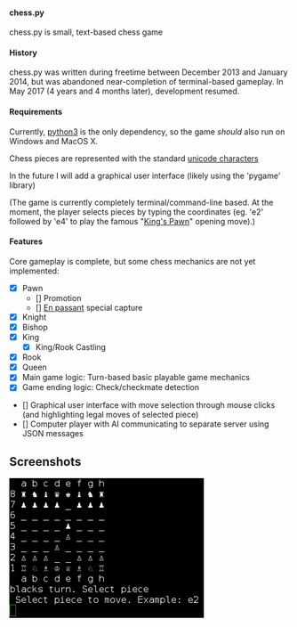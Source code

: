 #### chess.py
chess.py is small, text-based chess game

#### History

chess.py was written during freetime between December 2013 and January 2014, but was abandoned near-completion of terminal-based gameplay. In May 2017 (4 years and 4 months later), development resumed.

#### Requirements
Currently, [python3](http://www.python.org/getit/) is the only dependency, so the game *should* also run on Windows and MacOS X.

Chess pieces are represented with the standard [unicode characters](http://en.wikipedia.org/wiki/Chess_symbols_in_Unicode)

In the future I will add a graphical user interface (likely using the 'pygame' library)

(The game is currently completely terminal/command-line based. At the moment, the player selects pieces by typing the coordinates (eg. 'e2' followed by 'e4' to play the famous "[King's Pawn](https://en.wikipedia.org/wiki/King%27s_Pawn_Game)" opening move).)

#### Features
Core gameplay is complete, but some chess mechanics are not yet implemented:
- [x] Pawn
  - [] Promotion
  - [] [En passant](https://en.wikipedia.org/wiki/En_passant) special capture
- [x] Knight
- [x] Bishop
- [x] King
  - [x] King/Rook Castling
- [x] Rook
- [x] Queen
- [x] Main game logic: Turn-based basic playable game mechanics
- [x] Game ending logic: Check/checkmate detection
- [] Graphical user interface with move selection through mouse clicks (and highlighting legal moves of selected piece)
- [] Computer player with AI communicating to separate server using JSON messages

## Screenshots

![Unicode characters are pretty cool](docs/images/chesspyTerminalScreenshot.png "chess.py screenshot")

